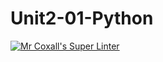 # Unit2-01-Python
[![Mr Coxall's Super Linter](https://github.com/ICS3U-Programming-IoanaM/Unit2-01-Python/workflows/Mr%20Coxall's%20Super%20Linter/badge.svg)](https://github.com/ICS3U-Programming-IoanaM/Unit2-01-Python/actions/)
